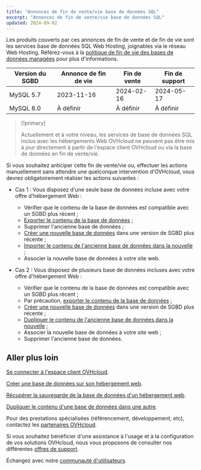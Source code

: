 ```yaml
---
title: "Annonces de fin de vente/vie base de données SQL"
excerpt: "Annonces de fin de vente/vie base de données SQL"
updated: 2024-09-02
---
```


Les produits couverts par ces annonces de fin de vente et de fin de vie sont les services base de données SQL Web Hosting, joignables via le réseau Web Hosting. Référez-vous à la [politique de fin de vie des bases de données managées](/pages/web_cloud/web_cloud_databases/eol-policy) pour plus d'informations.

|Version du SGBD|Annonce de fin de vie|Fin de vente|Fin de support|
|---|---|---|---|
|MySQL 5.7|2023-11-16|2024-02-16|2024-05-17|
|MySQL 8.0|À définir|À définir|À définir|

> [!primary]
>
> Actuellement et à votre niveau, les services de base de données SQL inclus avec les hébergements Web OVHcloud ne peuvent pas être mis à jour directement à partir de l'espace client OVHcloud ou via la base de données en fin de vente/vie.
>

Si vous souhaitez anticiper cette fin de vente/vie ou, effectuer les actions manuellement sans attendre une quelconque intervention d'OVHcloud, vous devrez obligatoirement réaliser les actions suivantes :

- Cas 1 : Vous disposez d'une seule base de données incluse avec votre offre d'hébergement Web :

    - Vérifier que le contenu de la base de données est compatible avec un SGBD plus récent ;
    - [Exporter le contenu de la base de données](/pages/web_cloud/web_hosting/sql_database_export) ;
    - Supprimer l'ancienne base de données ;
    - [Créer une nouvelle base de données](/pages/web_cloud/web_hosting/sql_create_database) dans une version de SGBD plus récente ;
    - [Importer le contenu de l'ancienne base de données dans la nouvelle](/pages/web_cloud/web_hosting/sql_importing_mysql_database) ;
    - Associer la nouvelle base de données à votre site web.

- Cas 2 : Vous disposez de plusieurs base de données incluses avec votre offre d'hébergement Web :

    - Vérifier que le contenu de la base de données est compatible avec un SGBD plus récent ;
    - Par précaution, [exporter le contenu de la base de données](/pages/web_cloud/web_hosting/sql_database_export) ;
    - [Créer une nouvelle base de données](/pages/web_cloud/web_hosting/sql_create_database) dans une version de SGBD plus récente ;
    - [Dupliquer le contenu de l'ancienne base de données dans la nouvelle](/pages/web_cloud/web_hosting/copy_database) ;
    - Associer la nouvelle base de données à votre site web ;
    - Supprimer l'ancienne base de données.


## Aller plus loin

[Se connecter à l'espace client OVHcloud](/pages/account_and_service_management/account_information/ovhcloud-account-login).

[Créer une base de données sur son hébergement web](/pages/web_cloud/web_hosting/sql_create_database).

[Récupérer la sauvegarde de la base de données d'un hébergement web](/pages/web_cloud/web_hosting/sql_database_export).

[Dupliquer le contenu d'une base de données dans une autre](/pages/web_cloud/web_hosting/copy_database).

Pour des prestations spécialisées (référencement, développement, etc), contactez les [partenaires OVHcloud](/links/partner).

Si vous souhaitez bénéficier d'une assistance à l'usage et à la configuration de vos solutions OVHcloud, nous vous proposons de consulter nos différentes [offres de support](/links/support).

Échangez avec notre [communauté d'utilisateurs](/links/community).